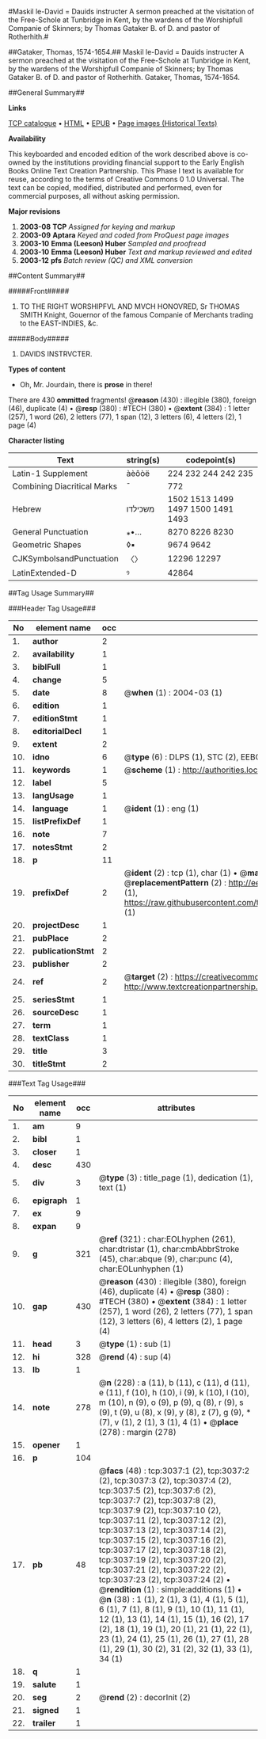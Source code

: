 #Maskil le-David = Dauids instructer A sermon preached at the visitation of the Free-Schole at Tunbridge in Kent, by the wardens of the Worshipfull Companie of Skinners; by Thomas Gataker B. of D. and pastor of Rotherhith.#

##Gataker, Thomas, 1574-1654.##
Maskil le-David = Dauids instructer A sermon preached at the visitation of the Free-Schole at Tunbridge in Kent, by the wardens of the Worshipfull Companie of Skinners; by Thomas Gataker B. of D. and pastor of Rotherhith.
Gataker, Thomas, 1574-1654.

##General Summary##

**Links**

[TCP catalogue](http://www.ota.ox.ac.uk/tcp/)  • 
[HTML](http://tei.it.ox.ac.uk/tcp/Texts-HTML/free/A01/A01530.html)  • 
[EPUB](http://tei.it.ox.ac.uk/tcp/Texts-EPUB/free/A01/A01530.epub) • 
[Page images (Historical Texts)](https://data.historicaltexts.jisc.ac.uk/view?pubId=eebo-99838651e&pageId=eebo-99838651e-3037-1)

**Availability**

This keyboarded and encoded edition of the
	       work described above is co-owned by the institutions
	       providing financial support to the Early English Books
	       Online Text Creation Partnership. This Phase I text is
	       available for reuse, according to the terms of Creative
	       Commons 0 1.0 Universal. The text can be copied,
	       modified, distributed and performed, even for
	       commercial purposes, all without asking permission.

**Major revisions**

1. __2003-08__ __TCP__ *Assigned for keying and markup*
1. __2003-09__ __Aptara__ *Keyed and coded from ProQuest page images*
1. __2003-10__ __Emma (Leeson) Huber__ *Sampled and proofread*
1. __2003-10__ __Emma (Leeson) Huber__ *Text and markup reviewed and edited*
1. __2003-12__ __pfs__ *Batch review (QC) and XML conversion*

##Content Summary##

#####Front#####

1. TO THE RIGHT
WORSHIPFVL AND
MVCH HONOVRED,
Sr THOMAS SMITH Knight, Gouernor
of the famous Companie of Merchants
trading to the EAST-INDIES,
&c.

#####Body#####

1. DAVIDS
INSTRVCTER.

**Types of content**

  * Oh, Mr. Jourdain, there is **prose** in there!

There are 430 **ommitted** fragments! 
 @__reason__ (430) : illegible (380), foreign (46), duplicate (4)  •  @__resp__ (380) : #TECH (380)  •  @__extent__ (384) : 1 letter (257), 1 word (26), 2 letters (77), 1 span (12), 3 letters (6), 4 letters (2), 1 page (4)

**Character listing**


|Text|string(s)|codepoint(s)|
|---|---|---|
|Latin-1 Supplement|àèôòë|224 232 244 242 235|
|Combining             Diacritical Marks|̄|772|
|Hebrew|משכילדו|1502 1513 1499 1497 1500 1491 1493|
|General Punctuation|⁎•…|8270 8226 8230|
|Geometric Shapes|◊▪|9674 9642|
|CJKSymbolsandPunctuation|〈〉|12296 12297|
|LatinExtended-D|ꝰ|42864|

##Tag Usage Summary##

###Header Tag Usage###

|No|element name|occ|attributes|
|---|---|---|---|
|1.|__author__|2||
|2.|__availability__|1||
|3.|__biblFull__|1||
|4.|__change__|5||
|5.|__date__|8| @__when__ (1) : 2004-03 (1)|
|6.|__edition__|1||
|7.|__editionStmt__|1||
|8.|__editorialDecl__|1||
|9.|__extent__|2||
|10.|__idno__|6| @__type__ (6) : DLPS (1), STC (2), EEBO-CITATION (1), PROQUEST (1), VID (1)|
|11.|__keywords__|1| @__scheme__ (1) : http://authorities.loc.gov/ (1)|
|12.|__label__|5||
|13.|__langUsage__|1||
|14.|__language__|1| @__ident__ (1) : eng (1)|
|15.|__listPrefixDef__|1||
|16.|__note__|7||
|17.|__notesStmt__|2||
|18.|__p__|11||
|19.|__prefixDef__|2| @__ident__ (2) : tcp (1), char (1)  •  @__matchPattern__ (2) : ([0-9\-]+):([0-9IVX]+) (1), (.+) (1)  •  @__replacementPattern__ (2) : http://eebo.chadwyck.com/downloadtiff?vid=$1&page=$2 (1), https://raw.githubusercontent.com/textcreationpartnership/Texts/master/tcpchars.xml#$1 (1)|
|20.|__projectDesc__|1||
|21.|__pubPlace__|2||
|22.|__publicationStmt__|2||
|23.|__publisher__|2||
|24.|__ref__|2| @__target__ (2) : https://creativecommons.org/publicdomain/zero/1.0/ (1), http://www.textcreationpartnership.org/docs/. (1)|
|25.|__seriesStmt__|1||
|26.|__sourceDesc__|1||
|27.|__term__|1||
|28.|__textClass__|1||
|29.|__title__|3||
|30.|__titleStmt__|2||


###Text Tag Usage###

|No|element name|occ|attributes|
|---|---|---|---|
|1.|__am__|9||
|2.|__bibl__|1||
|3.|__closer__|1||
|4.|__desc__|430||
|5.|__div__|3| @__type__ (3) : title_page (1), dedication (1), text (1)|
|6.|__epigraph__|1||
|7.|__ex__|9||
|8.|__expan__|9||
|9.|__g__|321| @__ref__ (321) : char:EOLhyphen (261), char:dtristar (1), char:cmbAbbrStroke (45), char:abque (9), char:punc (4), char:EOLunhyphen (1)|
|10.|__gap__|430| @__reason__ (430) : illegible (380), foreign (46), duplicate (4)  •  @__resp__ (380) : #TECH (380)  •  @__extent__ (384) : 1 letter (257), 1 word (26), 2 letters (77), 1 span (12), 3 letters (6), 4 letters (2), 1 page (4)|
|11.|__head__|3| @__type__ (1) : sub (1)|
|12.|__hi__|328| @__rend__ (4) : sup (4)|
|13.|__lb__|1||
|14.|__note__|278| @__n__ (228) : a (11), b (11), c (11), d (11), e (11), f (10), h (10), i (9), k (10), l (10), m (10), n (9), o (9), p (9), q (8), r (9), s (9), t (9), u (8), x (9), y (8), z (7), g (9), * (7), v (1), 2 (1), 3 (1), 4 (1)  •  @__place__ (278) : margin (278)|
|15.|__opener__|1||
|16.|__p__|104||
|17.|__pb__|48| @__facs__ (48) : tcp:3037:1 (2), tcp:3037:2 (2), tcp:3037:3 (2), tcp:3037:4 (2), tcp:3037:5 (2), tcp:3037:6 (2), tcp:3037:7 (2), tcp:3037:8 (2), tcp:3037:9 (2), tcp:3037:10 (2), tcp:3037:11 (2), tcp:3037:12 (2), tcp:3037:13 (2), tcp:3037:14 (2), tcp:3037:15 (2), tcp:3037:16 (2), tcp:3037:17 (2), tcp:3037:18 (2), tcp:3037:19 (2), tcp:3037:20 (2), tcp:3037:21 (2), tcp:3037:22 (2), tcp:3037:23 (2), tcp:3037:24 (2)  •  @__rendition__ (1) : simple:additions (1)  •  @__n__ (38) : 1 (1), 2 (1), 3 (1), 4 (1), 5 (1), 6 (1), 7 (1), 8 (1), 9 (1), 10 (1), 11 (1), 12 (1), 13 (1), 14 (1), 15 (1), 16 (2), 17 (2), 18 (1), 19 (1), 20 (1), 21 (1), 22 (1), 23 (1), 24 (1), 25 (1), 26 (1), 27 (1), 28 (1), 29 (1), 30 (2), 31 (2), 32 (1), 33 (1), 34 (1)|
|18.|__q__|1||
|19.|__salute__|1||
|20.|__seg__|2| @__rend__ (2) : decorInit (2)|
|21.|__signed__|1||
|22.|__trailer__|1||

